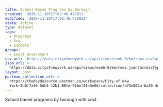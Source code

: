 ```yaml
---
title: School Based Programs by Borough
created: '2020-11-10T17:02:46.472911'
modified: '2020-11-10T17:02:46.472922'
state: active
type: dataset
tags:
  - Programs
  - Sca
  - Schools
groups:
  - Local Government
csv_url: 'https://data.cityofnewyork.us/api/views/esmb-8zkm/rows.csv?accessType=DOWNLOAD'
json_url: >-
  https://data.cityofnewyork.us/api/views/esmb-8zkm/rows.json?accessType=DOWNLOAD
layout: post
postman_collection_url: >-
  https://thedaydasource.postman.co/workspace/City-of New
  York~3b6f7a46-5db5-42b1-80fe-9fbef41e3e06/collection/e73e502a-6a40-4ddb-83db-22955396eb56
---
```

School based programs by borough with cost.
